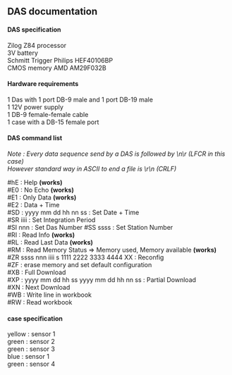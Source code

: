 ## DAS documentation


#### DAS specification

Zilog Z84 processor  
3V battery  
Schmitt Trigger Philips HEF40106BP  
CMOS memory AMD AM29F032B  

#### Hardware requirements
1 Das with 1 port DB-9 male and 1 port DB-19 male  
1 12V power supply  
1 DB-9 female-female cable  
1 case with a DB-15 female port   

#### DAS command list

*Note : Every data sequence send by a DAS is followed by \n\r (LFCR in this case)  
However standard way in ASCII to end a file is \r\n (CRLF)*  

  #hE : Help **(works)**  
  #E0 : No Echo  **(works)**  
  #E1 : Only Data **(works)**  
  #E2 : Data + Time  
  #SD : yyyy mm dd hh nn ss : Set Date + Time  
  #SR iiii : Set Integration Period  
  #SI nnn : Set Das Number
  #SS ssss : Set Station Number  
  #RI : Read Info **(works)**  
  #RL : Read Last Data **(works)**  
  #RM : Read Memory Status => Memory used, Memory available **(works)**  
  #ZR ssss nnn iiii s 1111 2222 3333 4444 XX : Reconfig   
  #ZF : erase memory and set default configuration  
  #XB : Full Download  
  #XP : yyyy mm dd hh ss yyyy mm dd hh nn ss : Partial Download  
  #XN : Next Download  
  #WB : Write line in workbook  
  #RW : Read workbook  



#### case specification

yellow : sensor 1  
green : sensor 2  
green : sensor 3   
blue : sensor 1  
green : sensor 4  

